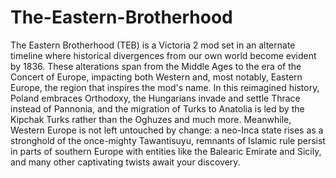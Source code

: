 # The-Eastern-Brotherhood

The Eastern Brotherhood (TEB) is a Victoria 2 mod set in an alternate timeline where historical divergences from our own world become evident by 1836. These alterations span from the Middle Ages to the era of the Concert of Europe, impacting both Western and, most notably, Eastern Europe, the region that inspires the mod's name. In this reimagined history, Poland embraces Orthodoxy, the Hungarians invade and settle Thrace instead of Pannonia, and the migration of Turks to Anatolia is led by the Kipchak Turks rather than the Oghuzes and much more. Meanwhile, Western Europe is not left untouched by change: a neo-Inca state rises as a stronghold of the once-mighty Tawantisuyu, remnants of Islamic rule persist in parts of southern Europe with entities like the Balearic Emirate and Sicily, and many other captivating twists await your discovery.
